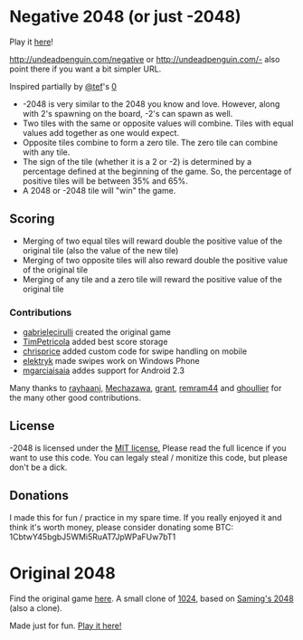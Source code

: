 # Negative 2048 (or just -2048)
Play it [here](http://undeadpenguin.com/negative-2048)!

http://undeadpenguin.com/negative or http://undeadpenguin.com/- also point there if you want a bit simpler URL.

Inspired partially by [@tef](http://twitter.com/tef)'s [0](http://tef.github.io/0/)

- -2048 is very similar to the 2048 you know and love. However, along with 2's spawning on the board, -2's can spawn as well. 
- Two tiles with the same or opposite values will combine. Tiles with equal values add together as one would expect. 
- Opposite tiles combine to form a zero tile. The zero tile can combine with any tile.
- The sign of the tile (whether it is a 2 or -2) is determined by a percentage defined at the beginning of the game. So, the percentage of positive tiles will be between 35% and 65%.
- A 2048 or -2048 tile will "win" the game. 

## Scoring

- Merging of two equal tiles will reward double the positive value of the original tile (also the value of the new tile)
- Merging of two opposite tiles will also reward double the positive value of the original tile
- Merging of any tile and a zero tile will reward the positive value of the original tile

### Contributions
 - [gabrielecirulli](https://github.com/gabrielecirulli/) created the original game
 - [TimPetricola](https://github.com/TimPetricola) added best score storage
 - [chrisprice](https://github.com/chrisprice) added custom code for swipe handling on mobile
 - [elektryk](https://github.com/elektryk) made swipes work on Windows Phone
 - [mgarciaisaia](https://github.com/mgarciaisaia) addes support for Android 2.3

Many thanks to [rayhaanj](https://github.com/rayhaanj), [Mechazawa](https://github.com/Mechazawa), [grant](https://github.com/grant), [remram44](https://github.com/remram44) and [ghoullier](https://github.com/ghoullier) for the many other good contributions.

## License
-2048 is licensed under the [MIT license.](https://github.com/gabrielecirulli/2048/blob/master/LICENSE.txt) Please read the full licence if you want to use this code. You can legaly steal / monitize this code, but please don't be a dick.

## Donations
I made this for fun / practice in my spare time. If you really enjoyed it and think it's worth money, please consider donating some BTC: 1CbtwY45bgbJ5WMi5RuAT7JpWPaFUw7bT1

# Original 2048
Find the original game [here](http://git.io/2048).
A small clone of [1024](https://play.google.com/store/apps/details?id=com.veewo.a1024), based on [Saming's 2048](http://saming.fr/p/2048/) (also a clone).

Made just for fun. [Play it here!](http://gabrielecirulli.github.io/2048/)
